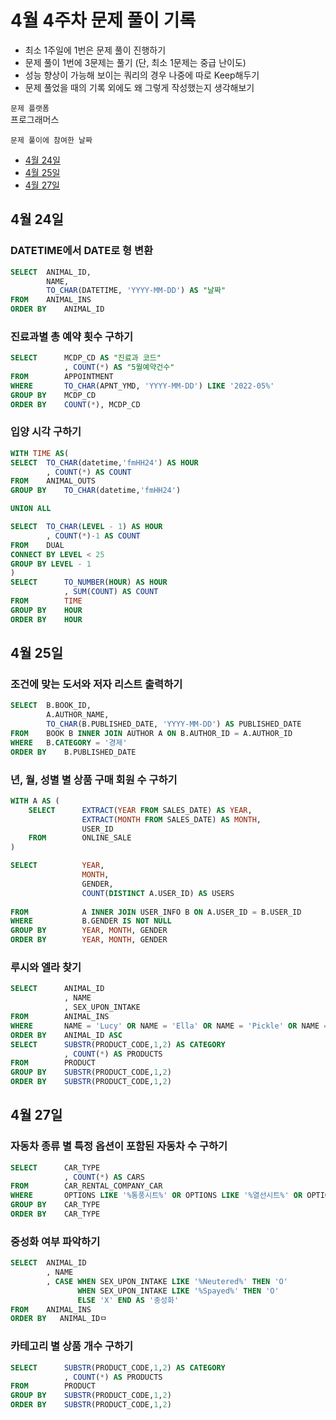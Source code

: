 # 4월 4주차 문제 풀이 기록

- 최소 1주일에 1번은 문제 풀이 진행하기
- 문제 풀이 1번에 3문제는 풀기 (단, 최소 1문제는 중급 난이도)
- 성능 향상이 가능해 보이는 쿼리의 경우 나중에 따로 Keep해두기
- 문제 풀었을 때의 기록 외에도 왜 그렇게 작성했는지 생각해보기

`문제 플랫폼`    
프로그래머스

`문제 풀이에 참여한 날짜`    
- [4월 24일](#4월-24일)
- [4월 25일](#4월-25일)
- [4월 27일](#4월-27일)

## 4월 24일

### DATETIME에서 DATE로 형 변환

```sql
SELECT  ANIMAL_ID,
        NAME,
        TO_CHAR(DATETIME, 'YYYY-MM-DD') AS "날짜"
FROM    ANIMAL_INS
ORDER BY    ANIMAL_ID
```

### 진료과별 총 예약 횟수 구하기

```sql
SELECT      MCDP_CD AS "진료과 코드"
            , COUNT(*) AS "5월예약건수"
FROM        APPOINTMENT
WHERE       TO_CHAR(APNT_YMD, 'YYYY-MM-DD') LIKE '2022-05%'
GROUP BY    MCDP_CD
ORDER BY    COUNT(*), MCDP_CD
```

### 입양 시각 구하기

```sql
WITH TIME AS(
SELECT  TO_CHAR(datetime,'fmHH24') AS HOUR
        , COUNT(*) AS COUNT
FROM    ANIMAL_OUTS
GROUP BY    TO_CHAR(datetime,'fmHH24')

UNION ALL

SELECT  TO_CHAR(LEVEL - 1) AS HOUR
        , COUNT(*)-1 AS COUNT
FROM    DUAL
CONNECT BY LEVEL < 25
GROUP BY LEVEL - 1
)
SELECT      TO_NUMBER(HOUR) AS HOUR
            , SUM(COUNT) AS COUNT
FROM        TIME
GROUP BY    HOUR
ORDER BY    HOUR
```

## 4월 25일

### 조건에 맞는 도서와 저자 리스트 출력하기

```sql
SELECT  B.BOOK_ID,
        A.AUTHOR_NAME,
        TO_CHAR(B.PUBLISHED_DATE, 'YYYY-MM-DD') AS PUBLISHED_DATE
FROM    BOOK B INNER JOIN AUTHOR A ON B.AUTHOR_ID = A.AUTHOR_ID
WHERE   B.CATEGORY = '경제'
ORDER BY    B.PUBLISHED_DATE
```

### 년, 월, 성별 별 상품 구매 회원 수 구하기

```sql
WITH A AS (
    SELECT      EXTRACT(YEAR FROM SALES_DATE) AS YEAR, 
                EXTRACT(MONTH FROM SALES_DATE) AS MONTH,
                USER_ID
    FROM        ONLINE_SALE
)

SELECT          YEAR,
                MONTH,
                GENDER,
                COUNT(DISTINCT A.USER_ID) AS USERS
                
FROM            A INNER JOIN USER_INFO B ON A.USER_ID = B.USER_ID
WHERE           B.GENDER IS NOT NULL
GROUP BY        YEAR, MONTH, GENDER
ORDER BY        YEAR, MONTH, GENDER
```

### 루시와 엘라 찾기

```sql
SELECT      ANIMAL_ID	
            , NAME
            , SEX_UPON_INTAKE
FROM        ANIMAL_INS
WHERE       NAME = 'Lucy' OR NAME = 'Ella' OR NAME = 'Pickle' OR NAME = 'Rogan' OR NAME = 'Sabrina' OR NAME = 'Mitty'
ORDER BY    ANIMAL_ID ASC
SELECT      SUBSTR(PRODUCT_CODE,1,2) AS CATEGORY
            , COUNT(*) AS PRODUCTS
FROM        PRODUCT
GROUP BY    SUBSTR(PRODUCT_CODE,1,2) 
ORDER BY    SUBSTR(PRODUCT_CODE,1,2)
```

## 4월 27일

### 자동차 종류 별 특정 옵션이 포함된 자동차 수 구하기

```sql
SELECT      CAR_TYPE
            , COUNT(*) AS CARS
FROM        CAR_RENTAL_COMPANY_CAR
WHERE       OPTIONS LIKE '%통풍시트%' OR OPTIONS LIKE '%열선시트%' OR OPTIONS LIKE '%가죽시트%'
GROUP BY    CAR_TYPE
ORDER BY    CAR_TYPE
```

### 중성화 여부 파악하기

```sql
SELECT  ANIMAL_ID	
        , NAME
        , CASE WHEN SEX_UPON_INTAKE LIKE '%Neutered%' THEN 'O'
               WHEN SEX_UPON_INTAKE LIKE '%Spayed%' THEN 'O' 
               ELSE 'X' END AS '중성화'
FROM    ANIMAL_INS
ORDER BY   ANIMAL_IDㅁ
```

### 카테고리 별 상품 개수 구하기

```sql
SELECT      SUBSTR(PRODUCT_CODE,1,2) AS CATEGORY
            , COUNT(*) AS PRODUCTS
FROM        PRODUCT
GROUP BY    SUBSTR(PRODUCT_CODE,1,2) 
ORDER BY    SUBSTR(PRODUCT_CODE,1,2)
```